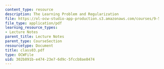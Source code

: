 ```yaml
---
content_type: resource
description: The Learning Problem and Regularization
file: https://ol-ocw-studio-app-production.s3.amazonaws.com/courses/9-520-statistical-learning-theory-and-applications-spring-2003/302b891be47423e76d9c5fccb8ae8474_class03.pdf
file_type: application/pdf
learning_resource_types:
- Lecture Notes
parent_title: Lecture Notes
parent_type: CourseSection
resourcetype: Document
title: class03.pdf
type: OCWFile
uid: 302b891b-e474-23e7-6d9c-5fccb8ae8474
---
```

